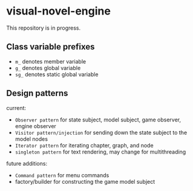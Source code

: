 # visual-novel-engine

This repository is in progress.

## Class variable prefixes
- `m_` denotes member variable
- `g_` denotes global variable
- `sg_` denotes static global variable

## Design patterns

current:
- `Observer pattern` for state subject, model subject, game observer, engine observer
- `Visitor pattern/injection` for sending down the state subject to the model nodes
- `Iterator pattern` for iterating chapter, graph, and node
- `singleton pattern` for text rendering, may change for multithreading

future additions:
- `Command pattern` for menu commands
- factory/builder for constructing the game model subject